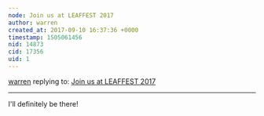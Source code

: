 ```yaml
---
node: Join us at LEAFFEST 2017
author: warren
created_at: 2017-09-10 16:37:36 +0000
timestamp: 1505061456
nid: 14873
cid: 17356
uid: 1
---
```




[warren](../profile/warren) replying to: [Join us at LEAFFEST 2017](../notes/cfastie/09-10-2017/join-us-at-leaffest-2017)

----
I'll definitely be there!
